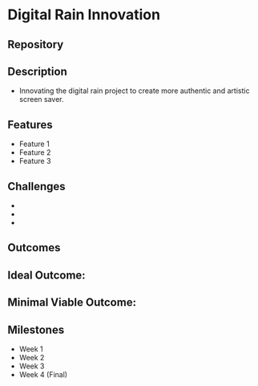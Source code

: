 # Digital Rain Innovation

## Repository
<Link https://github.com/HyunbinOh046/Final_Project.git>

## Description
- Innovating the digital rain project to create more authentic and artistic screen saver. 

## Features
- Feature 1
- Feature 2
- Feature 3

## Challenges 
-
-
-

## Outcomes
Ideal Outcome: 
- 
Minimal Viable Outcome: 
- 

## Milestones
- Week 1
- Week 2
- Week 3
- Week 4 (Final)

